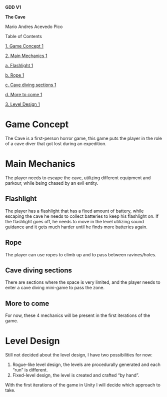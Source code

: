 **GDD V1**

**The Cave**

Mario Andres Acevedo Pico

Table of Contents

[1\. Game Concept 1](#_Toc198664598)

[2\. Main Mechanics 1](#_Toc198664599)

[a. Flashlight 1](#_Toc198664600)

[b. Rope 1](#_Toc198664601)

[c. Cave diving sections 1](#_Toc198664602)

[d. More to come 1](#_Toc198664603)

[3\. Level Design 1](#_Toc198664604)

# Game Concept

The Cave is a first-person horror game, this game puts the player in the role of a cave diver that got lost during an expedition.

# Main Mechanics

The player needs to escape the cave, utilizing different equipment and parkour, while being chased by an evil entity.

## Flashlight

The player has a flashlight that has a fixed amount of battery, while escaping the cave he needs to collect batteries to keep his flashlight on. If the flashlight goes off, he needs to move in the level utilizing sound guidance and it gets much harder until he finds more batteries again.

## Rope

The player can use ropes to climb up and to pass between ravines/holes.

## Cave diving sections

There are sections where the space is very limited, and the player needs to enter a cave diving mini-game to pass the zone.

## More to come

For now, these 4 mechanics will be present in the first iterations of the game.

# Level Design

Still not decided about the level design, I have two possibilities for now:

1. Rogue-like level design, the levels are procedurally generated and each “run” is different.
2. Fixed-level design, the level is created and crafted “by hand”.

With the first iterations of the game in Unity I will decide which approach to take.